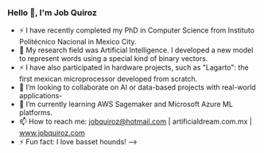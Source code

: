 ### Hello 👋, I'm Job Quiroz 


- ⚡ I have recently completed my PhD in Computer Science from Instituto Politécnico Nacional in Mexico City.
- 🔭 My research field was Artificial Intelligence. I developed a new model to represent words using a special kind of binary vectors.
- ⚡ I have also participated in hardware projects, such as "Lagarto": the first mexican microprocessor developed from scratch.
- 👯 I’m looking to collaborate on AI or data-based projects with real-world applications-
- 🌱 I’m currently learning AWS Sagemaker and Microsoft Azure ML platforms. 
- 📫 How to reach me: jobquiroz@hotmail.com | artificialdream.com.mx | www.jobquiroz.com
- ⚡ Fun fact: I love basset hounds!
-->
